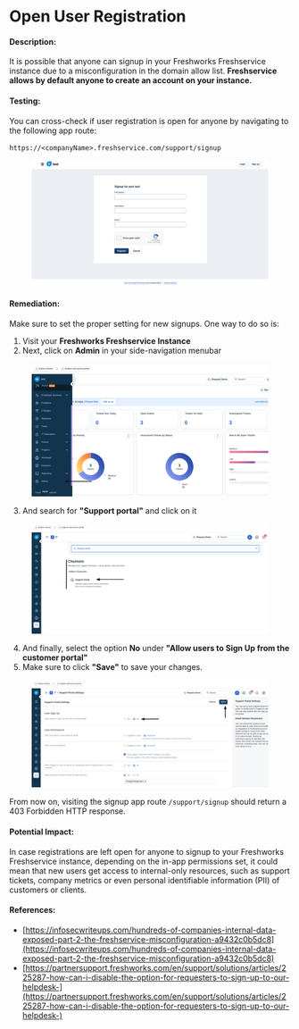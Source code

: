 # Open User Registration

#### Description:

It is possible that anyone can signup in your Freshworks Freshservice instance due to a misconfiguration in the domain allow list. **Freshservice allows by default anyone to create an account on your instance.**

#### Testing:

You can cross-check if user registration is open for anyone by navigating to the following app route:

```
https://<companyName>.freshservice.com/support/signup
```

<figure><img src="../../.gitbook/assets/freshworks/freshservice/0.png" alt=""><figcaption></figcaption></figure>

#### Remediation:

Make sure to set the proper setting for new signups. One way to do so is:

1. Visit your **Freshworks Freshservice Instance**
2. Next, click on **Admin** in your side-navigation menubar
<figure><img src="../../.gitbook/assets/freshworks/freshservice/1.png" alt=""><figcaption></figcaption></figure>

3. And search for **"Support portal"** and click on it
<figure><img src="../../.gitbook/assets/freshworks/freshservice/2.png" alt=""><figcaption></figcaption></figure>

4. And finally, select the option **No** under **"Allow users to Sign Up from the customer portal"**
5. Make sure to click **"Save"** to save your changes.

<figure><img src="../../.gitbook/assets/freshworks/freshservice/3.png" alt=""><figcaption></figcaption></figure>

From now on, visiting the signup app route `/support/signup` should return a 403 Forbidden HTTP response.

#### Potential Impact:

In case registrations are left open for anyone to signup to your Freshworks Freshservice instance, depending on the in-app permissions set, it could mean that new users get access to internal-only resources, such as support tickets, company metrics or even personal identifiable information (PII) of customers or clients.


#### References:

* [https://infosecwriteups.com/hundreds-of-companies-internal-data-exposed-part-2-the-freshservice-misconfiguration-a9432c0b5dc8](https://infosecwriteups.com/hundreds-of-companies-internal-data-exposed-part-2-the-freshservice-misconfiguration-a9432c0b5dc8)
* [https://partnersupport.freshworks.com/en/support/solutions/articles/225287-how-can-i-disable-the-option-for-requesters-to-sign-up-to-our-helpdesk-](https://partnersupport.freshworks.com/en/support/solutions/articles/225287-how-can-i-disable-the-option-for-requesters-to-sign-up-to-our-helpdesk-)
